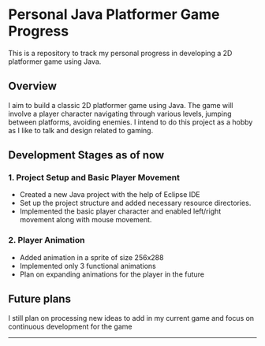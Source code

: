 # Personal Java Platformer Game Progress

This is a repository to track my personal progress in developing a 2D platformer game using Java.

## Overview

I aim to build a classic 2D platformer game using Java. The game will involve a player character navigating through various levels, jumping between platforms, avoiding enemies. I intend to do this project as a hobby as I like to talk and design related to gaming.

## Development Stages as of now

### 1. Project Setup and Basic Player Movement

- Created a new Java project with the help of Eclipse IDE
- Set up the project structure and added necessary resource directories.
- Implemented the basic player character and enabled left/right movement along with mouse movement.

### 2. Player Animation

- Added animation in a sprite of size 256x288
- Implemented only 3 functional animations
- Plan on expanding animations for the player in the future

## Future plans

I still plan on processing new ideas to add in my current game and focus on continuous development for the game

---
